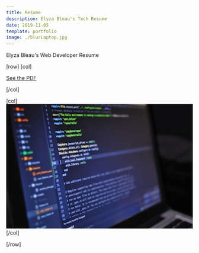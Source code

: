 ```yaml
---
title: Resume
description: Elyza Bleau's Tech Resume
date: 2019-11-05
template: portfolio
image: ./blurLaptop.jpg
---
```


Elyza Bleau's Web Developer Resume

[row]
[col]

[See the PDF](./Elyza-Bleau-resume-0120.pdf "EB Tech Resume")

[/col]

[col]
![image](./blurLaptop.jpg)
[/col]

[/row]

